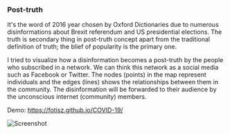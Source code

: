 ### Post-truth

It's the word of 2016 year chosen by Oxford Dictionaries due to numerous disinformations about Brexit referendum and US presidential elections. The truth is secondary thing in post-truth concept apart from the traditional definition of truth; the blief of popularity is the primary one.

I tried to visualize how a disinformation becomes a post-truth by the people who subscribed in a network. We can think this network as a social media such as Facebook or Twitter. The nodes (points) in the map represent individuals and the edges (lines) shows the relationships between them in the community. The disinformation will be forwarded to their audience by the unconscious internet (community) members.

Demo: https://fotisz.github.io/COVID-19/

![Screenshot](http://fatiherikli.github.io/post-truth/static/simulation.gif)
